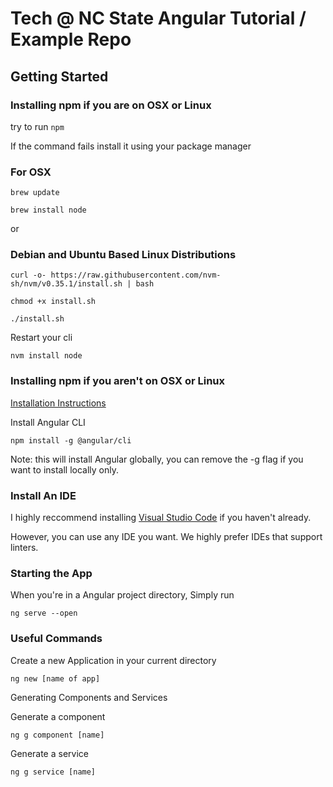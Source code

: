 # Tech @ NC State Angular Tutorial / Example Repo




## Getting Started


### Installing npm if you are on OSX or Linux
 
try to run `npm`

If the command fails install it using your package manager

### For OSX

`brew update`

`brew install node`

or

### Debian and Ubuntu Based Linux Distributions

`curl -o- https://raw.githubusercontent.com/nvm-sh/nvm/v0.35.1/install.sh | bash`

`chmod +x install.sh`

`./install.sh`

Restart your cli

`nvm install node`


### Installing npm if you aren't on OSX or Linux

[Installation Instructions](https://www.guru99.com/download-install-node-js.html)

Install Angular CLI

`npm install -g @angular/cli`

Note: this will install Angular globally, you can remove the -g flag if you want to install locally only.


### Install An IDE

I highly reccommend installing [Visual Studio Code](https://code.visualstudio.com/) if you haven't already.

However, you can use any IDE you want. We highly prefer IDEs that support linters.



### Starting the App

When you're in a Angular project directory,
Simply run

`ng serve --open`




### Useful Commands


Create a new Application in your current directory

`ng new [name of app]`


Generating Components and Services


Generate a component

`ng g component [name]`

Generate a service

`ng g service [name]`






